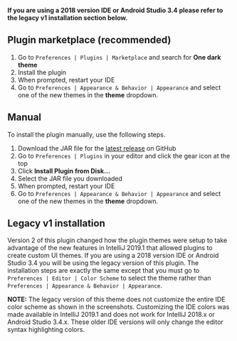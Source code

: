 **If you are using a 2018 version IDE or Android Studio 3.4 please refer to the legacy v1 installation section below.**

## Plugin marketplace **(recommended)**

1. Go to `Preferences | Plugins | Marketplace` and search for **One dark theme**
1. Install the plugin
1. When prompted, restart your IDE
1. Go to `Preferences | Appearance & Behavior | Appearance` and select one of the new themes in the **theme** dropdown.

## Manual

To install the plugin manually, use the following steps.

1. Download the JAR file for the [latest release][latest-release] on GitHub
1. Go to `Preferences | Plugins` in your editor and click the gear icon at the top
1. Click **Install Plugin from Disk...**
1. Select the JAR file you downloaded
1. When prompted, restart your IDE
1. Go to `Preferences | Appearance & Behavior | Appearance` and select one of the new themes in the **theme** dropdown.

## Legacy v1 installation

Version 2 of this plugin changed how the plugin themes were setup to take advantage of the new features in IntelliJ 2019.1 that allowed plugins to create custom UI themes. If you are using a 2018 version IDE or Android Studio 3.4 you will be using the legacy version of this plugin. The installation steps are exactly the same except that you must go to `Preferences | Editor | Color Scheme` to select the theme rather than `Preferences | Appearance & Behavior | Appearance`.

**NOTE:** The legacy version of this theme does not customize the entire IDE color scheme as shown in the screenshots. Customizing the IDE colors was made available in IntelliJ 2019.1 and does not work for IntelliJ 2018.x or Android Studio 3.4.x. These older IDE versions will only change the editor syntax highlighting colors.

[latest-release]: https://github.com/markypython/jetbrains-one-dark-theme/releases/latest "Latest release"
